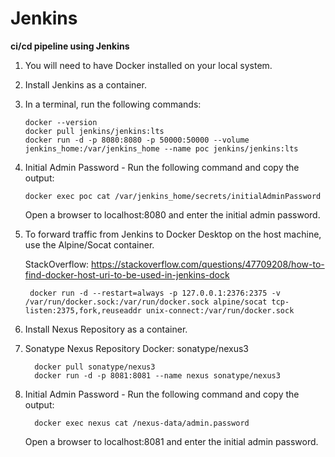 # Jenkins
  **ci/cd pipeline using Jenkins**

 1. You will need to have Docker installed on your local system.
 2. Install Jenkins as a container.
 3. In a terminal, run the following commands:

		docker --version
		docker pull jenkins/jenkins:lts
		docker run -d -p 8080:8080 -p 50000:50000 --volume jenkins_home:/var/jenkins_home --name poc jenkins/jenkins:lts
  
 4.	Initial Admin Password -
 		Run the following command and copy the output:

	  	docker exec poc cat /var/jenkins_home/secrets/initialAdminPassword

  	Open a browser to localhost:8080 and enter the initial admin password.
5. To forward traffic from Jenkins to Docker Desktop on the host machine, use the Alpine/Socat container.

	StackOverflow: https://stackoverflow.com/questions/47709208/how-to-find-docker-host-uri-to-be-used-in-jenkins-dock

   		docker run -d --restart=always -p 127.0.0.1:2376:2375 -v /var/run/docker.sock:/var/run/docker.sock alpine/socat tcp-listen:2375,fork,reuseaddr unix-connect:/var/run/docker.sock
   
7. Install Nexus Repository as a container.
8.	Sonatype Nexus Repository Docker: sonatype/nexus3
   
		  docker pull sonatype/nexus3
		  docker run -d -p 8081:8081 --name nexus sonatype/nexus3
    
9. 	Initial Admin Password -
 		Run the following command and copy the output:

   		  docker exec nexus cat /nexus-data/admin.password

  	Open a browser to localhost:8081 and enter the initial admin password.
